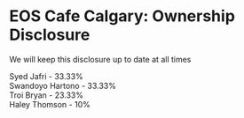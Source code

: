 # EOS Cafe Calgary: Ownership Disclosure
We will keep this disclosure up to date at all times

Syed Jafri - 33.33%  
Swandoyo Hartono - 33.33%  
Troi Bryan - 23.33%  
Haley Thomson - 10%  
